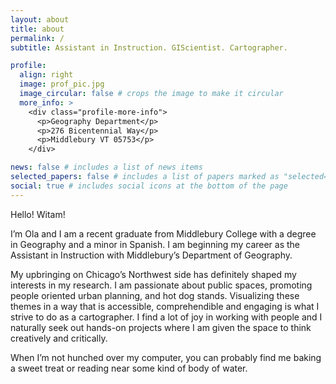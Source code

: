 ```yaml
---
layout: about
title: about
permalink: /
subtitle: Assistant in Instruction. GIScientist. Cartographer.

profile:
  align: right
  image: prof_pic.jpg
  image_circular: false # crops the image to make it circular
  more_info: >
    <div class="profile-more-info">
      <p>Geography Department</p>
      <p>276 Bicentennial Way</p>
      <p>Middlebury VT 05753</p>
    </div>

news: false # includes a list of news items
selected_papers: false # includes a list of papers marked as "selected={true}"
social: true # includes social icons at the bottom of the page
---
```


Hello! Witam! 

I’m Ola and I am a recent graduate from Middlebury College with a degree in Geography and a minor in Spanish. I am beginning my career as the Assistant in Instruction with Middlebury’s Department of Geography. 

My upbringing on Chicago’s Northwest side has definitely shaped my interests in my research. I am passionate about public spaces, promoting people oriented urban planning, and hot dog stands. Visualizing these themes in a way that is accessible, comprehendible and engaging is what I strive to do as a cartographer. I find a lot of joy in working with people and I naturally seek out hands-on projects where I am given the space to think creatively and critically. 

When I’m not hunched over my computer, you can probably find me baking a sweet treat or reading near some kind of body of water. 


